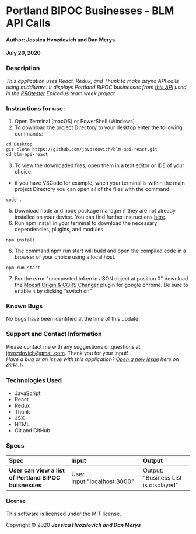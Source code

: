 # **Portland BIPOC Businesses - BLM API Calls**

#### Author: **Jessica Hvozdovich and Dan Merys**
#### July 20, 2020

### Description

_This application uses React, Redux, and Thunk to make async API calls using middlware. It displays Portland BIPOC businesses from [this API](https://github.com/dkmerys/team_week_api) used in the [PROtester](https://github.com/dkmerys/PROtester) Epicodus team week project._

### Instructions for use:

1. Open Terminal (macOS) or PowerShell (Windows)
2. To download the project Directory to your desktop enter the following commands:
```
cd Desktop
git clone https://github.com/jhvozdovich/blm-api-react.git
cd blm-api-react
```
3. To view the downloaded files, open them in a text editor or IDE of your choice.
* if you have VSCode for example, when your terminal is within the main project Directory you can open all of the files with the command:
```
code .
```
5. Download node and node package manager if they are not already installed on your device. You can find further instructions [here](https://www.learnhowtoprogram.com/intermediate-javascript/getting-started-with-javascript-8d3b52cf-3755-481d-80c5-46f1d3a8ffeb/installing-node-js-14f2721a-61e0-44b3-af1f-73f17348c8f4).
5. Run npm install in your terminal to download the necessary dependencies, plugins, and modules.
```
npm install
```
6. The command npm run start will build and open the compiled code in a browser of your choice using a local host.
```
npm run start
```
7. For the error "unexpected token in JSON object at position 0" download the [Moesif Origin & CORS Changer](https://chrome.google.com/webstore/detail/moesif-orign-cors-changer/digfbfaphojjndkpccljibejjbppifbc?hl=en-US) plugin for google chrome. Be sure to enable it by clicking "switch on"

### Known Bugs

No bugs have been identified at the time of this update.

### Support and Contact Information

Please contact me with any suggestions or questions at jhvozdovich@gmail.com. Thank you for your input!  
_Have a bug or an issue with this application? [Open a new issue](https://github.com/jhvozdovich/blm-api-react/issues) here on GitHub._

### Technologies Used

* JavaScript
* React
* Redux
* Thunk
* JSX
* HTML
* Git and GitHub

### Specs
| Spec | Input | Output |
| :------------- | :------------- | :------------- |
| **User can view a list of Portland BIPOC buisnesses** | User Input:"localhost:3000" | Output: "Business List is displayed" |

#### License

This software is licensed under the MIT license.

Copyright © 2020 **_Jessica Hvozdovich and Dan Merys_**